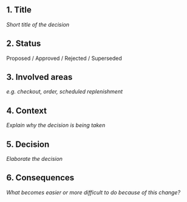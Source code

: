 ## 1. Title
_Short title of the decision_

## 2. Status
Proposed / Approved / Rejected / Superseded 

## 3. Involved areas
_e.g. checkout, order, scheduled replenishment_

## 4. Context
_Explain why the decision is being taken_

## 5. Decision
_Elaborate the decision_

## 6. Consequences
_What becomes easier or more difficult to do because of this change?_

